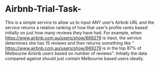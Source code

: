 # Airbnb-Trial-Task-
This is a simple service to allow us to input ANY user’s Airbnb URL and the service returns a relative ranking of how that user’s profile ranks based initially on just how many reviews they have had.
For example, when https://www.airbnb.com.au/users/show/669279 is input, the service determines she has 15 reviews and then returns something like “ https://www.airbnb.com.au/users/show/669279 is in the top 87% of Melbourne Airbnb users based on number of reviews”.
Initially the data compared against should just contain Melbourne based users ideally. 
